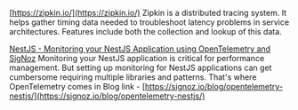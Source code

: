 []()

[https://zipkin.io/](https://zipkin.io/)
Zipkin is a distributed tracing system. It helps gather timing data needed to troubleshoot latency problems in service architectures. Features include both the collection and lookup of this data.

[NestJS - Monitoring your NestJS Application using OpenTelemetry and SigNoz](https://youtu.be/tpNDrJAjcto)
Monitoring your NestJS application is critical for performance management. But setting up monitoring for NestJS applications can get cumbersome requiring multiple libraries and patterns. That's where OpenTelemetry comes in
Blog link - [https://signoz.io/blog/opentelemetry-nestjs/](https://signoz.io/blog/opentelemetry-nestjs/)